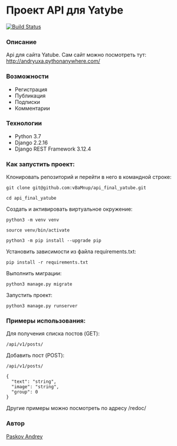 # Проект API для Yatybe

[![Build Status](https://travis-ci.org/joemccann/dillinger.svg?branch=master)](https://github.com/vBaMnup/api_final_yatube)

### Описание
Api для сайта Yatube.
Сам сайт можно посмотреть тут: http://andryuxa.pythonanywhere.com/
### Возможности

- Регистрация
- Публикация
- Подписки 
- Комментарии
### Технологии

- Python 3.7
- Django 2.2.16
- Django REST Framework 3.12.4

### Как запустить проект:

Клонировать репозиторий и перейти в него в командной строке:

```
git clone git@github.com:vBaMnup/api_final_yatube.git
```

```
cd api_final_yatube
```

Cоздать и активировать виртуальное окружение:

```
python3 -m venv venv
```

```
source venv/bin/activate
```

```
python3 -m pip install --upgrade pip
```

Установить зависимости из файла requirements.txt:

```
pip install -r requirements.txt
```

Выполнить миграции:

```
python3 manage.py migrate
```

Запустить проект:

```
python3 manage.py runserver
```
### Примеры использования:
Для получения списка постов (GET):
```
/api/v1/posts/
```
Добавить пост (POST):
```
/api/v1/posts/
```
```
{
  "text": "string",
  "image": "string",
  "group": 0
}
```
Другие примеры можно посмотреть по адресу /redoc/


### Автор
[Paskov Andrey](https://vk.com/andrey_paskov)
